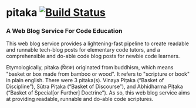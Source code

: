 # pitaka [![Build Status](https://travis-ci.org/codepitaka/pitaka.svg?branch=master)](https://travis-ci.org/codepitaka/pitaka)
### A Web Blog Service For Code Education

This web blog service provides a lightening-fast pipeline to create readable and runnable tech-blog posts for elementary code tutors, and a comprehensible and do-able code blog posts for newbie code learners.

Etymologically, pitaka (पिटक) originated from buddhism, which means "basket or box made from bamboo or wood". It refers to "scripture or book" in plain english. There were 3 pitaka(s). Vinaya Piṭaka (“Basket of Discipline”), Sūtra Piṭaka (“Basket of Discourse”), and Abhidharma Piṭaka (“Basket of Special[or Further] Doctrine”). As so, this web blog service aims at providing readable, runnable and do-able code scriptures.


